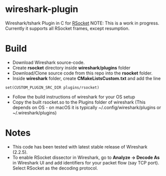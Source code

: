 # wireshark-plugin

Wireshark/tshark Plugin in C for [RSocket](https://github.com/ReactiveSocket/reactivesocket)
NOTE: This is a work in progress.
Currently it supports all RSocket frames, except resumption.

# Build

- Download Wireshark source-code.
- Create __rsocket__ directory inside __wireshark/plugins__ folder
- Download/Clone source code from this repo into the __rsocket__ folder.
- Inside __wireshark__ folder, create __CMakeListsCustom.txt__ and add the line 
```
set(CUSTOM_PLUGIN_SRC_DIR plugins/rsocket)
```
- Follow the build instructions of wireshark for your OS setup
- Copy the built rsocket.so to the Plugins folder of wireshark (This depends on OS - on macOS it is typically ~/.config/wireshark/plugins or ~/.wireshark/plugins)

# Notes

- This code has been tested with latest stable release of Wireshark (2.2.5).
- To enable RSocket dissector in Wireshark, go to __Analyze -> Decode As__ in Wireshark UI and add identifiers for your packet flow (say TCP port). Select RSocket as the decoding protocol.

